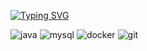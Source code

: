 [![Typing SVG](https://readme-typing-svg.herokuapp.com?font=Fira+Code&weight=300&size=25&duration=3000&pause=1000&color=0B9F53&vCenter=true&repeat=false&width=435&lines=Hi+there!+I'm+Alexandr!%F0%9F%8C%B1)](https://t.me/ALivanskoy)


![java](https://img.shields.io/badge/java-%23ED8B00.svg?&style=for-the-badge&logo=java&logoColor=white)
![mysql](https://img.shields.io/badge/mysql-%2300f.svg?&style=for-the-badge&logo=mysql&logoColor=white)
![docker](https://img.shields.io/badge/docker-%232496ED.svg?&style=for-the-badge&logo=docker&logoColor=white)
![git](https://img.shields.io/badge/git%20-%23F05033.svg?&style=for-the-badge&logo=git&logoColor=white)
